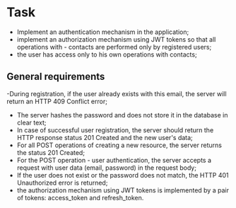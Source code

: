 # Task

- Implement an authentication mechanism in the application;
- implement an authorization mechanism using JWT tokens so that all operations with - contacts are performed only by registered users;
- the user has access only to his own operations with contacts;

## General requirements

-During registration, if the user already exists with this email, the server will return an HTTP 409 Conflict error;

- The server hashes the password and does not store it in the database in clear text;
- In case of successful user registration, the server should return the HTTP response status 201 Created and the new user's data;
- For all POST operations of creating a new resource, the server returns the status 201 Created;
- For the POST operation - user authentication, the server accepts a request with user data (email, password) in the request body;
- If the user does not exist or the password does not match, the HTTP 401 Unauthorized error is returned;
- the authorization mechanism using JWT tokens is implemented by a pair of tokens: access_token and refresh_token.

